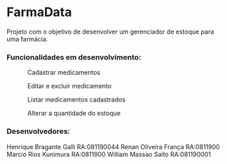 <h1>FarmaData</h1>
Projeto com o objetivo de desenvolver um gerenciador de estoque para uma farmácia.
<h3>Funcionalidades em desenvolvimento:</h3> 
<ol>
  <ul>Cadastrar medicamentos</ul>
  <ul>Editar e excluir medicamento</ul>
  <ul>Listar medicamentos cadastrados</ul>
  <ul>Alterar a quantidade do estoque</ul>
</ol>

<h3>Desenvolvedores:</h3>
Henrique Bragante Galli RA:081190044
Renan Oliveira França RA:0811900
Marcio Rios Kunimura RA:0811900
William Massao Saito RA:081190001
